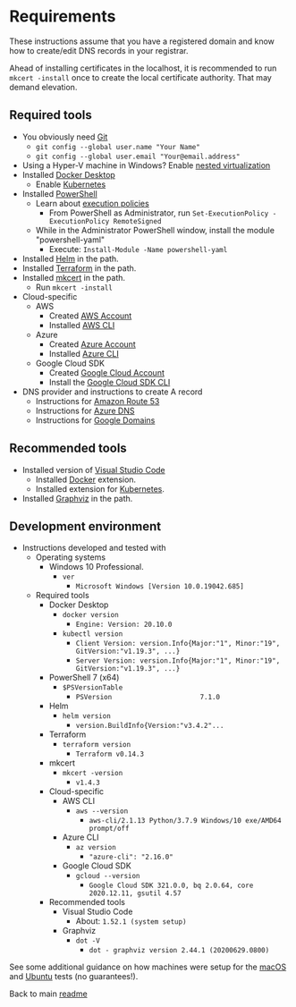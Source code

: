 # Requirements

These instructions assume that you have a registered domain and know how to create/edit DNS records in your registrar.

Ahead of installing certificates in the localhost, it is recommended to run `mkcert -install` once to create the local certificate authority. That may demand elevation.

## Required tools

- You obviously need [Git](https://git-scm.com/downloads)
  - `git config --global user.name "Your Name"`
  - `git config --global user.email "Your@email.address"`
- Using a Hyper-V machine in Windows? Enable [nested virtualization](https://docs.microsoft.com/en-us/virtualization/hyper-v-on-windows/user-guide/nested-virtualization)
- Installed [Docker Desktop](https://docs.docker.com/desktop/)
  - Enable [Kubernetes](https://docs.docker.com/get-started/orchestration/)
- Installed [PowerShell](https://docs.microsoft.com/en-us/powershell/scripting/install/installing-powershell)
  - Learn about [execution policies](https:/go.microsoft.com/fwlink/?LinkID=135170)
    - From PowerShell as Administrator, run `Set-ExecutionPolicy -ExecutionPolicy RemoteSigned`
  - While in the Administrator PowerShell window, install the module "powershell-yaml"
    - Execute: `Install-Module -Name powershell-yaml`
- Installed [Helm](https://helm.sh/docs/intro/install/) in the path.
- Installed [Terraform](https://www.terraform.io/downloads.html) in the path.
- Installed [mkcert](https://github.com/FiloSottile/mkcert) in the path.
  - Run `mkcert -install`
- Cloud-specific
  - AWS
    - Created [AWS Account](https://aws.amazon.com/free)
    - Installed [AWS CLI](https://aws.amazon.com/cli/)
  - Azure
    - Created [Azure Account](https://azure.microsoft.com/free)
    - Installed [Azure CLI](https://docs.microsoft.com/en-us/cli/azure/install-azure-cli)
  - Google Cloud SDK
    - Created [Google Cloud Account](https://console.cloud.google.com/freetrial)
    - Install the [Google Cloud SDK CLI](https://cloud.google.com/sdk/docs/install)
- DNS provider and instructions to create A record
  - Instructions for [Amazon Route 53](https://docs.aws.amazon.com/Route53/latest/DeveloperGuide/resource-record-sets-creating.html)
  - Instructions for [Azure DNS](https://docs.microsoft.com/en-us/azure/dns/dns-getstarted-portal)
  - Instructions for [Google Domains](https://support.google.com/domains/answer/9211383)

## Recommended tools

- Installed version of [Visual Studio Code](https://code.visualstudio.com/)
  - Installed [Docker](https://marketplace.visualstudio.com/items?itemName=ms-azuretools.vscode-docker) extension.
  - Installed extension for [Kubernetes](https://marketplace.visualstudio.com/items?itemName=ms-kubernetes-tools.vscode-kubernetes-tools).
- Installed [Graphviz](https://graphviz.org/download/) in the path.

## Development environment

- Instructions developed and tested with
  - Operating systems
    - Windows 10 Professional.
      - `ver`
        - `Microsoft Windows [Version 10.0.19042.685]`
  - Required tools
    - Docker Desktop
      - `docker version`
        - `Engine: Version: 20.10.0`
      - `kubectl version`
        - `Client Version: version.Info{Major:"1", Minor:"19", GitVersion:"v1.19.3", ...}`
        - `Server Version: version.Info{Major:"1", Minor:"19", GitVersion:"v1.19.3", ...}`
    - PowerShell 7 (x64)
      - `$PSVersionTable`
        - `PSVersion                      7.1.0`
    - Helm
      - `helm version`
        - `version.BuildInfo{Version:"v3.4.2"...`
    - Terraform
      - `terraform version`
        - `Terraform v0.14.3`
    - mkcert
      - `mkcert -version`
        - `v1.4.3`
    - Cloud-specific
      - AWS CLI
        - `aws --version`
          - `aws-cli/2.1.13 Python/3.7.9 Windows/10 exe/AMD64 prompt/off`
      - Azure CLI
        - `az version`
          - `"azure-cli": "2.16.0"`
      - Google Cloud SDK
        - `gcloud --version`
          - `Google Cloud SDK 321.0.0, bq 2.0.64, core 2020.12.11, gsutil 4.57`
    - Recommended tools
      - Visual Studio Code
        - About: `1.52.1 (system setup)`
      - Graphviz
        - `dot -V`
          - `dot - graphviz version 2.44.1 (20200629.0800)`

See some additional guidance on how machines were setup for the [macOS](./mac-os.md) and [Ubuntu](./ubuntu.md) tests (no guarantees!).

Back to main [readme](../README.md)
